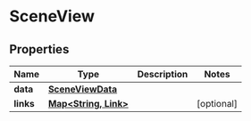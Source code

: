 

# SceneView


## Properties

Name | Type | Description | Notes
------------ | ------------- | ------------- | -------------
**data** | [**SceneViewData**](SceneViewData.md) |  | 
**links** | [**Map&lt;String, Link&gt;**](Link.md) |  |  [optional]



